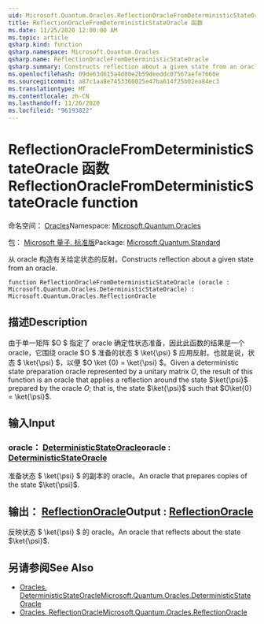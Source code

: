 ```yaml
---
uid: Microsoft.Quantum.Oracles.ReflectionOracleFromDeterministicStateOracle
title: ReflectionOracleFromDeterministicStateOracle 函数
ms.date: 11/25/2020 12:00:00 AM
ms.topic: article
qsharp.kind: function
qsharp.namespace: Microsoft.Quantum.Oracles
qsharp.name: ReflectionOracleFromDeterministicStateOracle
qsharp.summary: Constructs reflection about a given state from an oracle.
ms.openlocfilehash: 09de63d615a4d80e2b59deeddc07567aefe7660e
ms.sourcegitcommit: a87c1aa8e7453360025e47ba614f25b02ea84ec3
ms.translationtype: MT
ms.contentlocale: zh-CN
ms.lasthandoff: 11/26/2020
ms.locfileid: "96193822"
---
```

# <a name="reflectionoraclefromdeterministicstateoracle-function"></a><span data-ttu-id="0e206-102">ReflectionOracleFromDeterministicStateOracle 函数</span><span class="sxs-lookup"><span data-stu-id="0e206-102">ReflectionOracleFromDeterministicStateOracle function</span></span>

<span data-ttu-id="0e206-103">命名空间： [Oracles](xref:Microsoft.Quantum.Oracles)</span><span class="sxs-lookup"><span data-stu-id="0e206-103">Namespace: [Microsoft.Quantum.Oracles](xref:Microsoft.Quantum.Oracles)</span></span>

<span data-ttu-id="0e206-104">包： [Microsoft 量子. 标准版](https://nuget.org/packages/Microsoft.Quantum.Standard)</span><span class="sxs-lookup"><span data-stu-id="0e206-104">Package: [Microsoft.Quantum.Standard](https://nuget.org/packages/Microsoft.Quantum.Standard)</span></span>


<span data-ttu-id="0e206-105">从 oracle 构造有关给定状态的反射。</span><span class="sxs-lookup"><span data-stu-id="0e206-105">Constructs reflection about a given state from an oracle.</span></span>

```qsharp
function ReflectionOracleFromDeterministicStateOracle (oracle : Microsoft.Quantum.Oracles.DeterministicStateOracle) : Microsoft.Quantum.Oracles.ReflectionOracle
```


## <a name="description"></a><span data-ttu-id="0e206-106">描述</span><span class="sxs-lookup"><span data-stu-id="0e206-106">Description</span></span>

<span data-ttu-id="0e206-107">由于单一矩阵 $O $ 指定了 oracle 确定性状态准备，因此此函数的结果是一个 oracle，它围绕 oracle $O $ 准备的状态 $ \ket{\psi} $ 应用反射。也就是说，状态 $ \ket{\psi} $，以便 $O \ket {0} = \ket{\psi} $。</span><span class="sxs-lookup"><span data-stu-id="0e206-107">Given a deterministic state preparation oracle represented by a unitary matrix $O$, the result of this function is an oracle that applies a reflection around the state $\ket{\psi}$ prepared by the oracle $O$; that is, the state $\ket{\psi}$ such that $O\ket{0} = \ket{\psi}$.</span></span>

## <a name="input"></a><span data-ttu-id="0e206-108">输入</span><span class="sxs-lookup"><span data-stu-id="0e206-108">Input</span></span>

### <a name="oracle--deterministicstateoracle"></a><span data-ttu-id="0e206-109">oracle： [DeterministicStateOracle](xref:Microsoft.Quantum.Oracles.DeterministicStateOracle)</span><span class="sxs-lookup"><span data-stu-id="0e206-109">oracle : [DeterministicStateOracle](xref:Microsoft.Quantum.Oracles.DeterministicStateOracle)</span></span>

<span data-ttu-id="0e206-110">准备状态 $ \ket{\psi} $ 的副本的 oracle。</span><span class="sxs-lookup"><span data-stu-id="0e206-110">An oracle that prepares copies of the state $\ket{\psi}$.</span></span>



## <a name="output--reflectionoracle"></a><span data-ttu-id="0e206-111">输出： [ReflectionOracle](xref:Microsoft.Quantum.Oracles.ReflectionOracle)</span><span class="sxs-lookup"><span data-stu-id="0e206-111">Output : [ReflectionOracle](xref:Microsoft.Quantum.Oracles.ReflectionOracle)</span></span>

<span data-ttu-id="0e206-112">反映状态 $ \ket{\psi} $ 的 oracle。</span><span class="sxs-lookup"><span data-stu-id="0e206-112">An oracle that reflects about the state $\ket{\psi}$.</span></span>

## <a name="see-also"></a><span data-ttu-id="0e206-113">另请参阅</span><span class="sxs-lookup"><span data-stu-id="0e206-113">See Also</span></span>

- [<span data-ttu-id="0e206-114">Oracles. DeterministicStateOracle</span><span class="sxs-lookup"><span data-stu-id="0e206-114">Microsoft.Quantum.Oracles.DeterministicStateOracle</span></span>](xref:Microsoft.Quantum.Oracles.DeterministicStateOracle)
- [<span data-ttu-id="0e206-115">Oracles. ReflectionOracle</span><span class="sxs-lookup"><span data-stu-id="0e206-115">Microsoft.Quantum.Oracles.ReflectionOracle</span></span>](xref:Microsoft.Quantum.Oracles.ReflectionOracle)